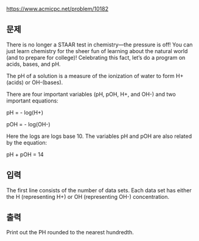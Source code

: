 https://www.acmicpc.net/problem/10182

## 문제
There is no longer a STAAR test in chemistry—the pressure is off! You can just learn chemistry for the sheer fun of learning about the natural world (and to prepare for college)! Celebrating this fact, let’s do a program on acids, bases, and pH.

The pH of a solution is a measure of the ionization of water to form H+(acids) or OH-(bases).

There are four important variables (pH, pOH, H+, and OH-) and two important equations:

pH = - log(H+)

pOH = - log(OH-)

Here the logs are logs base 10. The variables pH and pOH are also related by the equation:

pH + pOH = 14

## 입력
The first line consists of the number of data sets. Each data set has either the H (representing H+) or OH (representing OH-) concentration.

## 출력
Print out the PH rounded to the nearest hundredth.
